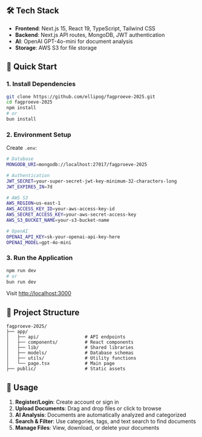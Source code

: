 ## 🛠 Tech Stack

- **Frontend**: Next.js 15, React 19, TypeScript, Tailwind CSS
- **Backend**: Next.js API routes, MongoDB, JWT authentication
- **AI**: OpenAI GPT-4o-mini for document analysis
- **Storage**: AWS S3 for file storage

## 🚀 Quick Start

### 1. Install Dependencies

```bash
git clone https://github.com/ellipog/fagproeve-2025.git
cd fagproeve-2025
npm install
# or
bun install
```

### 2. Environment Setup

Create `.env`:

```bash
# Database
MONGODB_URI=mongodb://localhost:27017/fagproeve-2025

# Authentication
JWT_SECRET=your-super-secret-jwt-key-minimum-32-characters-long
JWT_EXPIRES_IN=7d

# AWS S3
AWS_REGION=us-east-1
AWS_ACCESS_KEY_ID=your-aws-access-key-id
AWS_SECRET_ACCESS_KEY=your-aws-secret-access-key
AWS_S3_BUCKET_NAME=your-s3-bucket-name

# OpenAI
OPENAI_API_KEY=sk-your-openai-api-key-here
OPENAI_MODEL=gpt-4o-mini
```

### 3. Run the Application

```bash
npm run dev
# or
bun run dev
```

Visit [http://localhost:3000](http://localhost:3000)

## 📁 Project Structure

```
fagproeve-2025/
├── app/
│   ├── api/                 # API endpoints
│   ├── components/          # React components
│   ├── lib/                 # Shared libraries
│   ├── models/              # Database schemas
│   ├── utils/               # Utility functions
│   └── page.tsx             # Main page
├── public/                  # Static assets
```

## 📱 Usage

1. **Register/Login**: Create account or sign in
2. **Upload Documents**: Drag and drop files or click to browse
3. **AI Analysis**: Documents are automatically analyzed and categorized
4. **Search & Filter**: Use categories, tags, and text search to find documents
5. **Manage Files**: View, download, or delete your documents
